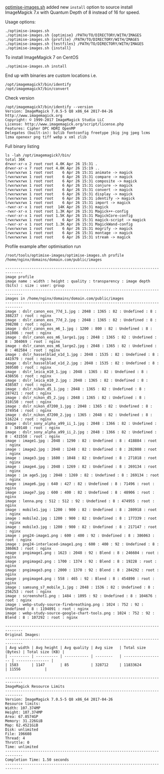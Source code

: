 [optimise-images.sh](https://github.com/centminmod/optimise-images) added new `install` option to source install ImageMagick 7.x with Quantum Depth of 8 instead of 16 for speed.

Usage options:

    ./optimise-images.sh
    ./optimise-images.sh {optimise} /PATH/TO/DIRECTORY/WITH/IMAGES
    ./optimise-images.sh {profile} /PATH/TO/DIRECTORY/WITH/IMAGES
    ./optimise-images.sh {testfiles} /PATH/TO/DIRECTORY/WITH/IMAGES
    ./optimise-images.sh {install}

To install ImageMagick 7 on CentOS

    ./optimise-images.sh install

End up with binaries are custom locations i.e.

    /opt/imagemagick7/bin/identify
    /opt/imagemagick7/bin/convert

Check version

    /opt/imagemagick7/bin/identify --version
    Version: ImageMagick 7.0.5-5 Q8 x86_64 2017-04-26 http://www.imagemagick.org
    Copyright: © 1999-2017 ImageMagick Studio LLC
    License: http://www.imagemagick.org/script/license.php
    Features: Cipher DPC HDRI OpenMP 
    Delegates (built-in): bzlib fontconfig freetype jbig jng jpeg lcms lzma openexr png tiff webp x xml zlib

Full binary listing

    ls -lah /opt/imagemagick7/bin/
    total 36K
    drwxr-xr-x 2 root root 4.0K Apr 26 15:31 .
    drwxr-xr-x 7 root root 4.0K Apr 26 15:19 ..
    lrwxrwxrwx 1 root root    6 Apr 26 15:31 animate -> magick
    lrwxrwxrwx 1 root root    6 Apr 26 15:31 compare -> magick
    lrwxrwxrwx 1 root root    6 Apr 26 15:31 composite -> magick
    lrwxrwxrwx 1 root root    6 Apr 26 15:31 conjure -> magick
    lrwxrwxrwx 1 root root    6 Apr 26 15:31 convert -> magick
    lrwxrwxrwx 1 root root    6 Apr 26 15:31 display -> magick
    lrwxrwxrwx 1 root root    6 Apr 26 15:31 identify -> magick
    lrwxrwxrwx 1 root root    6 Apr 26 15:31 import -> magick
    -rwxr-xr-x 1 root root  14K Apr 26 15:31 magick
    -rwxr-xr-x 1 root root 1.3K Apr 26 15:31 Magick++-config
    -rwxr-xr-x 1 root root 1.5K Apr 26 15:31 MagickCore-config
    lrwxrwxrwx 1 root root    6 Apr 26 15:31 magick-script -> magick
    -rwxr-xr-x 1 root root 1.3K Apr 26 15:31 MagickWand-config
    lrwxrwxrwx 1 root root    6 Apr 26 15:31 mogrify -> magick
    lrwxrwxrwx 1 root root    6 Apr 26 15:31 montage -> magick
    lrwxrwxrwx 1 root root    6 Apr 26 15:31 stream -> magick

Profile example after optimisation run

    /root/tools/optimise-images/optimise-images.sh profile /home/nginx/domains/domain.com/public/images
    
    ------------------------------------------------------------------------------
    image profile
    image name : width : height : quality : transparency : image depth (bits) : size : user: group
    ------------------------------------------------------------------------------
    images in /home/nginx/domains/domain.com/public/images
    ------------------------------------------------------------------------------
    image : dslr_canon_eos_77d_1.jpg : 2048 : 1365 : 82 : Undefined : 8 : 388237 : root : nginx
    image : dslr_canon_eos_77d_2.jpg : 2048 : 1365 : 82 : Undefined : 8 : 398208 : root : nginx
    image : dslr_canon_eos_m6_1.jpg : 1200 : 800 : 82 : Undefined : 8 : 161086 : root : nginx
    image : dslr_canon_eos_m6_large1.jpg : 2048 : 1365 : 82 : Undefined : 8 : 304069 : root : nginx
    image : dslr_canon_eos_m6_large2.jpg : 2048 : 1365 : 82 : Undefined : 8 : 402584 : root : nginx
    image : dslr_hasselblad_x1d_1.jpg : 2048 : 1535 : 82 : Undefined : 8 : 441979 : root : nginx
    image : dslr_hasselblad_x1d_2.jpg : 2048 : 1535 : 82 : Undefined : 8 : 369580 : root : nginx
    image : dslr_leica_m10_1.jpg : 2048 : 1365 : 82 : Undefined : 8 : 438656 : root : nginx
    image : dslr_leica_m10_2.jpg : 2048 : 1365 : 82 : Undefined : 8 : 438587 : root : nginx
    image : dslr_nikon_d5_1.jpg : 2048 : 1365 : 82 : Undefined : 8 : 287421 : root : nginx
    image : dslr_nikon_d5_2.jpg : 2048 : 1365 : 82 : Undefined : 8 : 310150 : root : nginx
    image : dslr_nikon_d7200_1.jpg : 2048 : 1365 : 82 : Undefined : 8 : 374954 : root : nginx
    image : dslr_nikon_d7200_2.jpg : 1365 : 2048 : 82 : Undefined : 8 : 516224 : root : nginx
    image : dslr_sony_alpha_a99_ii_1.jpg : 2048 : 1366 : 82 : Undefined : 8 : 349140 : root : nginx
    image : dslr_sony_alpha_a99_ii_2.jpg : 2048 : 1366 : 82 : Undefined : 8 : 431558 : root : nginx
    image : image1.jpg : 2048 : 1290 : 82 : Undefined : 8 : 418884 : root : nginx
    image : image2.jpg : 2048 : 1248 : 82 : Undefined : 8 : 282808 : root : nginx
    image : image3.jpg : 1600 : 1048 : 82 : Undefined : 8 : 271018 : root : nginx
    image : image4.jpg : 2048 : 1269 : 82 : Undefined : 8 : 269134 : root : nginx
    image : im age5.jpg : 2048 : 1269 : 82 : Undefined : 8 : 269134 : root : nginx
    image : image6.jpg : 640 : 427 : 82 : Undefined : 8 : 71496 : root : nginx
    image : image7.jpg : 600 : 400 : 82 : Undefined : 8 : 48906 : root : nginx
    image : lenna.png : 512 : 512 : 92 : Undefined : 8 : 474955 : root : nginx
    image : mobile1.jpg : 1200 : 900 : 82 : Undefined : 8 : 280918 : root : nginx
    image : mobile2.jpg : 1200 : 900 : 82 : Undefined : 8 : 177339 : root : nginx
    image : mobile3.jpg : 1200 : 900 : 82 : Undefined : 8 : 217147 : root : nginx
    image : png24-image1.png : 600 : 400 : 92 : Undefined : 8 : 386063 : root : nginx
    image : png24-interlaced-image1.png : 600 : 400 : 92 : Undefined : 8 : 386063 : root : nginx
    image : pngimage1.png : 1623 : 2048 : 92 : Blend : 8 : 246604 : root : nginx
    image : pngimage2.png : 1700 : 1374 : 92 : Blend : 8 : 19228 : root : nginx
    image : pngimage3.png : 2000 : 1370 : 92 : Blend : 8 : 284292 : root : nginx
    image : pngimage4.png : 558 : 465 : 92 : Blend : 8 : 454890 : root : nginx
    image : samsung_s7_mobile_1.jpg : 2048 : 1536 : 82 : Undefined : 8 : 256253 : root : nginx
    image : screenshot1.png : 1484 : 1095 : 92 : Undefined : 8 : 104676 : root : nginx
    image : webp-study-source-firebreathing.png : 1024 : 752 : 92 : Undefined : 8 : 1194091 : root : nginx
    image : webp-study-source-google-chart-tools.png : 1024 : 752 : 92 : Blend : 8 : 107292 : root : nginx
    
    ------------------------------------------------------------------------------
    Original Images:
    ------------------------------------------------------------------------------
    | Avg width | Avg height | Avg quality | Avg size   | Total size (Bytes) | Total size (KB) |
    | --------- | ---------- | ----------- | --------   | ------------------ | --------------- |
    | 1583      | 1147       | 85          | 328712     | 11833624           | 11556           |
    
    ------------------------------------------------------------------------------
    ImageMagick Resource Limits
    ------------------------------------------------------------------------------
    Version: ImageMagick 7.0.5-5 Q8 x86_64 2017-04-26
    Resource limits:
    Width: 107.374MP
    Height: 107.374MP
    Area: 67.0574GP
    Memory: 31.226GiB
    Map: 62.4521GiB
    Disk: unlimited
    File: 196608
    Thread: 4
    Throttle: 0
    Time: unlimited
    ------------------------------------------------------------------------------
    Completion Time: 1.50 seconds
    ------------------------------------------------------------------------------